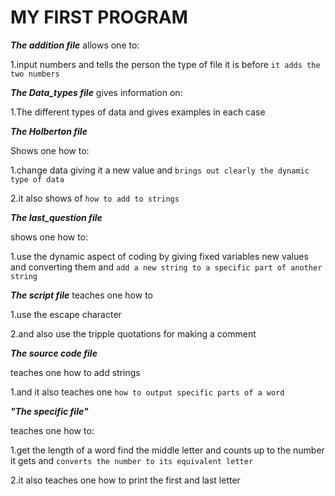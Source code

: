 # MY FIRST PROGRAM

***The addition file***
allows one to: 

1.input numbers and tells the person the type of file it is before `it adds the two numbers`

***The Data_types file***
gives information on:

1.The different types of data and gives examples in each case

***The Holberton file***

Shows one how to:

1.change data giving it a new value and `brings out clearly the dynamic type of data`

2.it also shows of `how to add to strings`

***The last_question file***

shows one how to:

1.use the dynamic aspect of coding by giving fixed variables new values and converting them and `add a new string to a specific part of another string`

***The script file***
teaches one how to

1.use the escape character 

2.and also use the tripple quotations for making a comment

***The source code file***

teaches one how to add strings 

1.and it also teaches one `how to output specific parts of a word `

***"The specific file"***

teaches one how to:

1.get the length of a word find the middle letter and counts up to the number it gets and `converts the number to its equivalent letter`

2.it also teaches one how to print the first and last letter